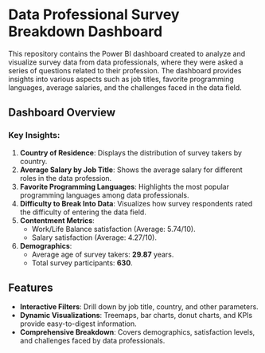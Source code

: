 # Data Professional Survey Breakdown Dashboard

This repository contains the Power BI dashboard created to analyze and visualize survey data from data professionals, where they were asked a series of questions related to their profession. The dashboard provides insights into various aspects such as job titles, favorite programming languages, average salaries, and the challenges faced in the data field.

## Dashboard Overview

### Key Insights:
1. **Country of Residence**: Displays the distribution of survey takers by country.
2. **Average Salary by Job Title**: Shows the average salary for different roles in the data profession.
3. **Favorite Programming Languages**: Highlights the most popular programming languages among data professionals.
4. **Difficulty to Break Into Data**: Visualizes how survey respondents rated the difficulty of entering the data field.
5. **Contentment Metrics**:
   - Work/Life Balance satisfaction (Average: 5.74/10).
   - Salary satisfaction (Average: 4.27/10).
6. **Demographics**:
   - Average age of survey takers: **29.87** years.
   - Total survey participants: **630**.

## Features

- **Interactive Filters**: Drill down by job title, country, and other parameters.
- **Dynamic Visualizations**: Treemaps, bar charts, donut charts, and KPIs provide easy-to-digest information.
- **Comprehensive Breakdown**: Covers demographics, satisfaction levels, and challenges faced by data professionals.
